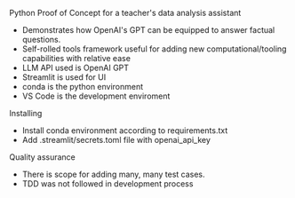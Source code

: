 Python Proof of Concept for a teacher's data analysis assistant
- Demonstrates how OpenAI's GPT can be equipped to answer factual questions.
- Self-rolled tools framework useful for adding new computational/tooling capabilities with relative ease
- LLM API used is OpenAI GPT
- Streamlit is used for  UI
- conda is the python environment
- VS Code is the development enviroment

Installing
- Install conda environment according to requirements.txt
- Add .streamlit/secrets.toml file with openai_api_key

Quality assurance
- There is scope for adding many, many test cases.
- TDD was not followed in development process
